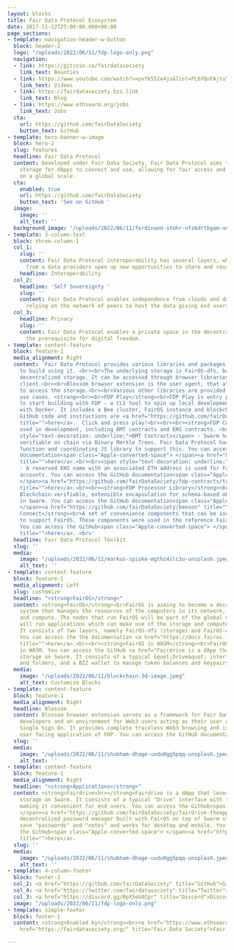 ```yaml
---
layout: blocks
title: Fair Data Protocol Ecosystem
date: 2017-11-22T23:00:00.000+00:00
page_sections:
- template: navigation-header-w-button
  block: header-2
  logo: "/uploads/2022/06/11/fdp-logo-only.png"
  navigation:
  - link: https://gitcoin.co/fairdatasociety
    link_text: Bounties
  - link: https://www.youtube.com/watch?v=pxYk552e4js&list=PL6fQnFAjtuY-vzfZgSF5UjP88rM89MV8X
    link_text: Videos
  - link: https://fairdatasociety.bzz.link
    link_text: Blog
  - link: https://www.ethswarm.org/jobs
    link_text: Jobs
  cta:
    url: https://github.com/fairDataSociety
    button_text: GitHub
- template: hero-banner-w-image
  block: hero-2
  slug: features
  headline: Fair Data Protocol
  content: Developed under Fair Data Society, Fair Data Protocol aims to provide web3
    storage for dApps to connect and use, allowing for fair access and re-use of data
    on a global scale.
  cta:
    enabled: true
    url: https://github.com/fairDataSociety
    button_text: 'See on GitHub '
  image:
    image: ''
    alt_text: ''
  background_image: "/uploads/2022/06/11/ferdinand-stohr-nfs6drtbgam-unsplash.jpeg"
- template: 3-column-text
  block: three-column-1
  col_1:
    slug: ''
    content: Fair Data Protocol interoperability has several layers, where independence
      from a data providers open up new opportunities to share and reuse data.
    headline: Interoperability
  col_2:
    headline: 'Self Sovereignty '
    slug: ''
    content: Fair Data Protocol enables independence from clouds and data silos by
      relying on the network of peers to host the data giving end users ultimate control.
  col_3:
    headline: Privacy
    slug: ''
    content: Fair Data Protocol enables a private space in the decentralized cloud,
      the prerequisite for digital freedom.
- template: content-feature
  block: feature-1
  media_alignment: Right
  content: 'Fair Data Protocol provides various libraries and packages for developers
    to build using it. <br><br>The underlying storage is FairOS-dfs, based on Swarm
    decentralized storage. It can be accessed through browser libraries or a dedicated
    client.<br><br>Blossom browser extension is the user agent, that allows dApps
    to access the storage.<br><br>Various other libraries are provided for more special
    use cases. <strong><br><br>FDP Play</strong><br>FDP Play is entry point for developers
    to start building with FDP - a CLI tool to spin up local development FDP environment
    with Docker. It includes a Bee cluster, FairOS instance and blockchain node. The
    GitHub code and instructions are <a href="https://github.com/fairDataSociety/fdp-play"
    title="">here</a>.  Click and press play!<br><br><br><strong>FDP Contracts</strong><br>Contracts
    used in development, including BMT contracts and ENS contracts. <br><br><span
    style="text-decoration: underline;">BMT Contracts</span> - Swarm hashes can be
    verifiable on chain via Binary Merkle Trees. Fair Data Protocol has a full data
    function and coordinating JS library to support this. You can access the GitHub
    documentation<span class="Apple-converted-space"> </span><a href="https://github.com/fairDataSociety/bmt-js"
    title="">here</a>.<br><br><span style="text-decoration: underline;">ENS Contracts</span>
    - A reserved ENS name with an associated ETH address is used for Fair Data Protocol
    accounts. You can access the GitHub documentation<span class="Apple-converted-space">
    </span><a href="https://github.com/fairDataSociety/fdp-contracts/tree/master/js-library"
    title="">here</a>.<br><br><strong>FDP Processor Library</strong><br>Beeson - A
    Blockchain-verifiable, extensible encapsulation for schema-based object notation
    in Swarm. You can access the GitHub documentation<span class="Apple-converted-space">
    </span><a href="https://github.com/fairDataSociety/beeson" title="">here</a>.<br><br><strong>FairOS
    Connect</strong><br>A set of convenience components that can be included in dApps
    to support FairOS. These components were used in the reference Fairdrive App.
    You can access the GitHub<span class="Apple-converted-space"> </span><a href="https://github.com/fairDataSociety/fairos-connect/"
    title="">here</a>. <br>'
  headline: Fair Data Protocol Toolkit
  slug: ''
  media:
    image: "/uploads/2022/06/11/markus-spiske-mgthz4zlc1u-unsplash.jpeg"
    alt_text: ''
- template: content-feature
  block: feature-1
  media_alignment: Left
  slug: customize
  headline: "<strong>FairOS</strong>"
  content: <strong>FairOS</strong><br>FairOS is aiming to become a decentralized operating
    system that manages the resources of the computers in its network, like storage
    and compute. The nodes that run FairOS will be part of the global network that
    will run applications which can make use of the storage and compute that is available.
    It consists of two layers, namely FairOS-dfs (storage) and FairOS-compute (compute).
    You can access the the documentation <a href="https://docs.fairos.fairdatasociety.org/docs/"
    title="">here</a>.<br><br><strong>FairOS in WASM</strong><br>FairOS-dfs library
    in WASM. You can access the GitHub <a href="Fairdrive is a dApp that enables decentralized
    storage on Swarm. It consists of a typical &quot;Drive&quot; interface with files
    and folders, and a BZZ wallet to manage token balances and keypairs. " title="">here</a>.
  media:
    image: "/uploads/2022/06/11/blockchain-3d-image.jpeg"
    alt_text: Customize Blocks
- template: content-feature
  block: feature-1
  media_alignment: Right
  headline: Blossom
  content: Blossom browser extension serves as a framework for Fair Data Protocol
    developers and an environment for Web3 users acting as their user agent allowing
    Single Sign On. It provides complete traceless Web3 browsing and is the first
    user facing application of FDP. You can access the GitHub documentation here.
  slug: ''
  media:
    image: "/uploads/2022/06/11/shubham-dhage-uxdu0gg5pqq-unsplash.jpeg"
    alt_text: ''
- template: content-feature
  block: feature-1
  media_alignment: Right
  headline: "<strong>Applications</strong>"
  content: <strong>Fairdrive<br></strong>Fairdrive is a dApp that leverages decentralized
    storage on Swarm. It consists of a typical "Drive" interface with files and folders,
    making it convenient for end users. You can access the GitHub<span class="Apple-converted-space">
    </span><a href="https://github.com/fairDataSociety/fairdrive-theapp" title="">here</a>.<br><br><strong>FairPass<br></strong>A
    decentralized password manager built with FairOS on top of Swarm storage. It can
    save "passwords" and "notes" and works for desktop and mobile. You can access
    the GitHub<span class="Apple-converted-space"> </span><a href="https://github.com/fairDataSociety/FairPass"
    title="">here</a>.
  slug: ''
  media:
    image: "/uploads/2022/06/11/shubham-dhage-uxdu0gg5pqq-unsplash.jpeg"
    alt_text: ''
- template: 4-column-footer
  block: footer-2
  col_2: <a href="https://github.com/fairDataSociety" title="GitHub">GitHub</a>
  col_4: <a href="https://twitter.com/fairdatasociety" title="Twitter">Twitter</a>
  col_3: <a href="https://discord.gg/RpX5eU4Cpr" title="Discord">Discord</a>
  image: "/uploads/2022/06/11/fdp-logo-only.png"
- template: simple-footer
  block: footer-1
  content: <strong>Enabled by</strong><br><a href="https://www.ethswarm.org/" title="Swarm">Swarm</a><br><a
    href="https://fairdatasociety.org/" title="Fair Data Society">Fair Data Society</a>

---
```

